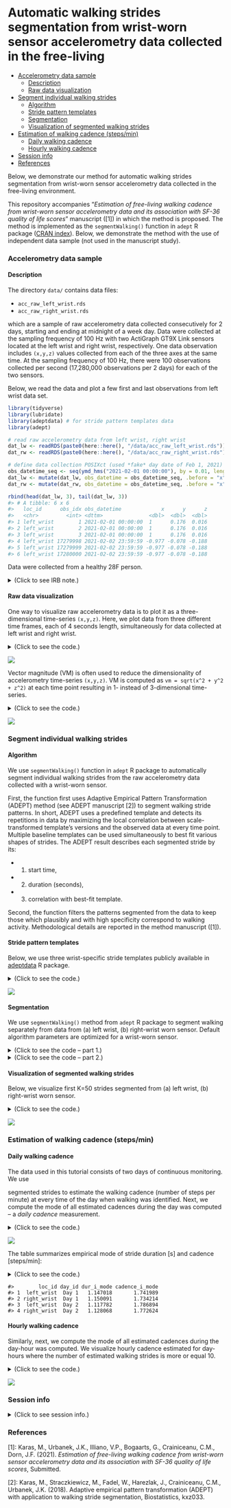 Automatic walking strides segmentation from wrist-worn sensor
accelerometry data collected in the free-living
================

-   [Accelerometry data sample](#accelerometry-data-sample)
    -   [Description](#description)
    -   [Raw data visualization](#raw-data-visualization)
-   [Segment individual walking
    strides](#segment-individual-walking-strides)
    -   [Algorithm](#algorithm)
    -   [Stride pattern templates](#stride-pattern-templates)
    -   [Segmentation](#segmentation)
    -   [Visualization of segmented walking
        strides](#visualization-of-segmented-walking-strides)
-   [Estimation of walking cadence
    (steps/min)](#estimation-of-walking-cadence-stepsmin)
    -   [Daily walking cadence](#daily-walking-cadence)
    -   [Hourly walking cadence](#hourly-walking-cadence)
-   [Session info](#session-info)
-   [References](#references)

<!-- README.md is generated from README.Rmd. Please edit that file -->

Below, we demonstrate our method for automatic walking strides
segmentation from wrist-worn sensor accelerometry data collected in the
free-living environment.

This repository accompanies “*Estimation of free-living walking cadence
from wrist-worn sensor accelerometry data and its association with SF-36
quality of life scores*” manuscript (\[1\]) in which the method is
proposed. The method is implemented as the `segmentWalking()` function
in `adept` R package ([CRAN
index](https://cran.r-project.org/web/packages/adept/index.html)).
Below, we demonstrate the method with the use of independent data sample
(not used in the manuscript study).

### Accelerometry data sample

#### Description

The directory `data/` contains data files:

-   `acc_raw_left_wrist.rds`
-   `acc_raw_right_wrist.rds`

which are a sample of raw accelerometry data collected consecutively for
2 days, starting and ending at midnight of a week day. Data were
collected at the sampling frequency of 100 Hz with two ActiGraph GT9X
Link sensors located at the left wrist and right wrist, respectively.
One data observation includes `(x,y,z)` values collected from each of
the three axes at the same time. At the sampling frequency of 100 Hz,
there were 100 observations collected per second (17,280,000
observations per 2 days) for each of the two sensors.

Below, we read the data and plot a few first and last observations from
left wrist data set.

``` r
library(tidyverse)
library(lubridate)
library(adeptdata) # for stride pattern templates data 
library(adept)

# read raw accelerometry data from left wrist, right wrist
dat_lw <- readRDS(paste0(here::here(), "/data/acc_raw_left_wrist.rds")) %>% as_tibble()
dat_rw <- readRDS(paste0(here::here(), "/data/acc_raw_right_wrist.rds")) %>% as_tibble()

# define data collection POSIXct (used *fake* day date of Feb 1, 2021)
obs_datetime_seq <- seq(ymd_hms("2021-02-01 00:00:00"), by = 0.01, length.out = nrow(dat_lw))
dat_lw <- mutate(dat_lw, obs_datetime = obs_datetime_seq, .before = "x")
dat_rw <- mutate(dat_rw, obs_datetime = obs_datetime_seq, .before = "x")
```

``` r
rbind(head(dat_lw, 3), tail(dat_lw, 3))
#> # A tibble: 6 x 6
#>   loc_id      obs_idx obs_datetime             x      y      z
#>   <chr>         <int> <dttm>               <dbl>  <dbl>  <dbl>
#> 1 left_wrist        1 2021-02-01 00:00:00  1      0.176  0.016
#> 2 left_wrist        2 2021-02-01 00:00:00  1      0.176  0.016
#> 3 left_wrist        3 2021-02-01 00:00:00  1      0.176  0.016
#> 4 left_wrist 17279998 2021-02-02 23:59:59 -0.977 -0.078 -0.188
#> 5 left_wrist 17279999 2021-02-02 23:59:59 -0.977 -0.078 -0.188
#> 6 left_wrist 17280000 2021-02-02 23:59:59 -0.977 -0.078 -0.188
```

Data were collected from a healthy 28F person.

<details>
<summary>
(Click to see IRB note.)
</summary>
The raw accelerometry data in `data/` package were collected from
sensors worn by Marta Karas, an author of this repository. The IRB
Office Determination Request Form for Primary (New) Data Collection
request form was submitted in regard to the collection and further
publishing of these data. Based on preliminary review of the request
form submitted, it was determined that the data collection and further
data publishing activity described in the determination request does not
qualify as human subjects research as defined by DHHS regulations 45 CFR
46.102, and does not require IRB oversight.
</details>

#### Raw data visualization

One way to visualize raw accelerometry data is to plot it as a
three-dimensional time-series `(x,y,z)`. Here, we plot data from three
different time frames, each of 4 seconds length, simultaneously for data
collected at left wrist and right wrist.

<details>
<summary>
(Click to see the code.)
</summary>

``` r
# define time frame start values for data subset
t1 <- ymd_hms("2021-02-01 09:57:11") 
t2 <- ymd_hms("2021-02-01 09:59:41") 
t3 <- ymd_hms("2021-02-01 10:03:47") 

# combine data from two sensors, subset to keep only selected time windows 
dat <- rbind(dat_lw, dat_rw)
dat_sub <- dat %>%
  filter((obs_datetime >= t1 & obs_datetime < t1 + as.period(4, "seconds")) | 
           (obs_datetime >= t2 & obs_datetime < t2 + as.period(4, "seconds")) | 
           (obs_datetime >= t3 & obs_datetime < t3 + as.period(4, "seconds")) ) %>%
  mutate(dt_floor = paste0("time frame start: ", 
                           floor_date(obs_datetime, unit = "minutes")))

# plot (x,y,z) values 
dat_sub %>%
  select(-obs_idx) %>% 
  pivot_longer(cols = -c(dt_floor, obs_datetime, loc_id)) %>%
  ggplot(aes(x = obs_datetime, y = value, color = name)) + 
  geom_line(size = 0.3) + 
  facet_grid(loc_id ~ dt_floor, scales = "free_x") + 
  theme_minimal(base_size = 10) + 
  labs(x = "Time [s]", 
       y = "Acceleration [g]", 
       color = "Accelerometer axis of measurement: ") + 
  theme(legend.position = "top")
```

</details>

![](README_files/figure-gfm/plot_xyz_2-1.png)<!-- -->

Vector magnitude (VM) is often used to reduce the dimensionality of
accelerometry time-series `(x,y,z)`. VM is computed as
`vm = sqrt(x^2 + y^2 + z^2)` at each time point resulting in 1- instead
of 3-dimensional time-series.

<details>
<summary>
(Click to see the code.)
</summary>

``` r
# plot vector magnitude values 
dat_sub %>%
  mutate(vm = sqrt(x^2 + y^2 + z^2)) %>%
  ggplot(aes(x = obs_datetime, y = vm)) + 
  geom_line(size = 0.3) + 
  facet_grid(loc_id ~ dt_floor, scales = "free_x") + 
  theme_minimal(base_size = 10) + 
  labs(x = "Time [s]", y = "VM") 
```

</details>

![](README_files/figure-gfm/plot_vm_2-1.png)<!-- -->

### Segment individual walking strides

#### Algorithm

We use `segmentWalking()` function in `adept` R package to automatically
segment individual walking strides from the raw accelerometry data
collected with a wrist-worn sensor.

First, the function first uses Adaptive Empirical Pattern Transformation
(ADEPT) method (see ADEPT manuscript \[2\]) to segment walking stride
patterns. In short, ADEPT uses a predefined template and detects its
repetitions in data by maximizing the local correlation between
scale-transformed template’s versions and the observed data at every
time point. Multiple baseline templates can be used simultaneously to
best fit various shapes of strides. The ADEPT result describes each
segmented stride by its:

-   1.  start time,

-   2.  duration (seconds),  

-   3.  correlation with best-fit template.

Second, the function filters the patterns segmented from the data to
keep those which plausibly and with high specificity correspond to
walking activity. Methodological details are reported in the method
manuscript (\[1\]).

#### Stride pattern templates

Below, we use three wrist-specific stride templates publicly available
in
[adeptdata](https://cran.r-project.org/web/packages/adeptdata/index.html)
R package.

<details>
<summary>
(Click to see the code.)
</summary>

``` r
# pull 3 x 200 matrix with 3 distinct stride pattern templates
# (attached in adeptdata R package)
templates_mat <- stride_template$left_wrist[[3]]

plt_df <- 
  templates_mat %>% 
  as.data.frame() %>%
  rename_all(~as.character(seq(0, 1, length.out = ncol(templates_mat)))) %>%
  mutate(template_idx = row_number()) %>%
  pivot_longer(cols = -template_idx) %>%
  mutate(name = as.numeric(name),
         template_idx = factor(template_idx, labels = paste0("Template ", 1 : 3)))

ggplot(plt_df, aes(x = name, y = value)) + 
  geom_line() + 
  facet_wrap(~ template_idx) +
  theme_minimal(base_size = 10) +
  labs(x = "Templaste phase", y = "VM") + 
  labs(x = "Time [s]", y = "VM") 
```

</details>

![](README_files/figure-gfm/plot_templates_2-1.png)<!-- -->

#### Segmentation

We use `segmentWalking()` method from `adept` R package to segment
walking separately from data from (a) left wrist, (b) right-wrist worn
sensor. Default algorithm parameters are optimized for a wrist-worn
sensor.

<details>
<summary>
(Click to see the code – part 1.)
</summary>

``` r
# convert templates matrix to templates list 
templates_list <-  list(templates_mat[1, ], templates_mat[2, ], templates_mat[3, ])

# segment walking from data collected with a left wrist-worn sensor
t1 <- Sys.time()
out_lw <- segmentWalking(
  xyz = dat_lw %>% select(all_of(c("x", "y", "z"))),
  xyz.fs = 100,
  template = templates_list,
  run.parallel = TRUE,
  run.parallel.cores = 8)
Sys.time() - t1
# Time difference of 10.45637 mins

# segment walking from data collected with a right wrist-worn sensor
t1 <- Sys.time()
out_rw <- segmentWalking(
  xyz = dat_rw %>% select(all_of(c("x", "y", "z"))),
  xyz.fs = 100,
  template = templates_list,
  run.parallel = TRUE,
  run.parallel.cores = 8)
Sys.time() - t1
# Time difference of 5.958216 mins

# save precomputed results for faster README compilation 
saveRDS(out_lw, paste0(here::here(), "/data/out_lw.rds"))
saveRDS(out_rw, paste0(here::here(), "/data/out_rw.rds"))
```

</details>
<details>
<summary>
(Click to see the code – part 2.)
</summary>

``` r
# read precomputed results for faster README compilation 
out_lw <- readRDS(paste0(here::here(), "/data/out_lw.rds"))
out_rw <- readRDS(paste0(here::here(), "/data/out_rw.rds")) 

# filter output to keep rows corresponding to identified walking
out_lw_1 <- out_lw %>% filter(is_walking_i == 1)
out_rw_1 <- out_rw %>% filter(is_walking_i == 1)

head(out_lw_1)
#>     tau_i T_i     sim_i template_i is_walking_i
#> 1 3595614 112 0.8986153         NA            1
#> 2 3595725 111 0.9564651         NA            1
#> 3 3595835 122 0.9417612         NA            1
#> 4 3598471 113 0.9049312         NA            1
#> 5 3598583 110 0.9398946         NA            1
#> 6 3598692 131 0.8926561         NA            1
```

</details>

#### Visualization of segmented walking strides

Below, we visualize first K=50 strides segmented from (a) left wrist,
(b) right-wrist worn sensor.

<details>
<summary>
(Click to see the code.)
</summary>

``` r
# get VM from raw data frames
dat_lw_vm <- sqrt(dat_lw$x^2 + dat_lw$y^2 + dat_lw$z^2)
dat_rw_vm <- sqrt(dat_rw$x^2 + dat_rw$y^2 + dat_rw$z^2)

K <- 50
T_i_max <- max(c(out_lw_1$T_i, out_rw_1$T_i))
stride_dat <- numeric()
stride_id  <- numeric()
stride_loc <- numeric()
for (k in 1 : K){ # k <- 1
  # left wrist data 
  dat_idx_k  <- (out_lw_1[k, "tau_i"]) : (out_lw_1[k, "tau_i"] + out_lw_1[k, "T_i"] - 1)
  dat_k      <- dat_lw_vm[dat_idx_k]
  stride_dat <- c(stride_dat, dat_k)
  stride_id  <- c(stride_id, rep(k, length(dat_k)))
  stride_loc <- c(stride_loc, rep("left_wrist", length(dat_k)))
  # right wrist data 
  dat_idx_k  <- (out_rw_1[k, "tau_i"]) : (out_rw_1[k, "tau_i"] + out_rw_1[k, "T_i"] - 1)
  dat_k      <- dat_rw_vm[dat_idx_k]
  stride_dat <- c(stride_dat, dat_k)
  stride_id  <- c(stride_id, rep(k, length(dat_k)))
  stride_loc <- c(stride_loc, rep("right_wrist", length(dat_k)))
}

# define plot data frame
plt_df <- 
  data.frame(stride_dat, stride_id, stride_loc) %>%
  group_by(stride_id, stride_loc) %>%
  mutate(stride_duration = row_number() - 1,
         stride_duration = stride_duration / 100) %>%
  ungroup()
# point-wise aggregate of strides
plt_df_agg <- 
  plt_df %>% 
  group_by(stride_loc, stride_duration) %>% 
  summarise(stride_dat = mean(stride_dat))  %>%
  ungroup()

ggplot(plt_df, aes(x = stride_duration, y = stride_dat, group = stride_id)) + 
  geom_line(alpha = 0.2) +
  facet_wrap(~ stride_loc) +
  theme_minimal(base_size = 10) +
  labs(x = "Stride duration [s]", y = "VM") 
```

</details>

![](README_files/figure-gfm/vizu_segmented_2-1.png)<!-- -->

### Estimation of walking cadence (steps/min)

#### Daily walking cadence

The data used in this tutorial consists of two days of continuous
monitoring. We use

segmented strides to estimate the walking cadence (number of steps per
minute) at every time of the day when walking was identified. Next, we
compute the mode of all estimated cadences during the day was computed –
a *daily cadence* measurement.

<details>
<summary>
(Click to see the code.)
</summary>

``` r
# function to compute mode
estimate_mode <- function(x) {
  d <- density(x)
  d$x[which.max(d$y)]
}

# data collection frequency
hz_val <- 100

# combine result from walking segmentation from left and right wrist  
out_comb_1 <- rbind(
  out_lw_1 %>% mutate(loc_id = "left_wrist"),
  out_rw_1 %>% mutate(loc_id = "right_wrist")
) %>% 
  mutate(
    # define stride duration (in seconds) as number of observations in stride 
    # (stride := two subsequent steps)
    # over data frequency (number of observations per 1 second)
    dur_i = T_i / hz_val, 
    # define cadence as number of steps per 1 minute
    cadence_i = (2/dur_i) * 60,
    # define collection day "ID" 
    day_id = ceiling(tau_i / (hz_val * 60 * 60 * 24)),
    day_id = factor(day_id, levels = c(1,2), labels = paste0("Day ", 1:2))
  ) 

# aggregate the cadence measurements by computing empirical mode
# (1 value per day)
out_comb_1_mode <- 
  out_comb_1 %>%
  group_by(loc_id, day_id) %>%
  summarise(stride_duration_mode = estimate_mode(dur_i),
            cadence_mode = estimate_mode(cadence_i)) %>%
  arrange(day_id, loc_id) %>%
  as.data.frame()

ggplot(out_comb_1, aes(x = cadence_i)) + 
  geom_density() + 
  facet_grid(loc_id ~ day_id) + 
  geom_vline(data = out_comb_1_mode, aes(xintercept = cadence_mode), 
             linetype = 2, color = "blue") +
  theme_minimal(base_size = 10) + 
  labs(x = "Cadence [steps/min]", title = "Vertical dashed line: empirical mode")
```

</details>

![](README_files/figure-gfm/vizu_daily_candece_2-1.png)<!-- -->

The table summarizes empirical mode of stride duration \[s\] and cadence
\[steps/min\]:

<details>
<summary>
(Click to see the code.)
</summary>

``` r
print(out_comb_1_mode)
#>        loc_id day_id dur_i_mode cadence_i_mode
#> 1  left_wrist  Day 1   1.147018       1.741989
#> 2 right_wrist  Day 1   1.150091       1.734214
#> 3  left_wrist  Day 2   1.117782       1.786894
#> 4 right_wrist  Day 2   1.128068       1.772624
```

</details>

    #>        loc_id day_id dur_i_mode cadence_i_mode
    #> 1  left_wrist  Day 1   1.147018       1.741989
    #> 2 right_wrist  Day 1   1.150091       1.734214
    #> 3  left_wrist  Day 2   1.117782       1.786894
    #> 4 right_wrist  Day 2   1.128068       1.772624

#### Hourly walking cadence

Similarly, next, we compute the mode of all estimated cadences during
the day-hour was computed. We visualize hourly cadence estimated for
day-hours where the number of estimated walking strides is more or equal
10.

<details>
<summary>
(Click to see the code.)
</summary>

``` r
# compute hour ID  
out_comb_1 <- 
  out_comb_1 %>%
  mutate(
    hour_id = floor(tau_i / (hz_val * 60 * 60)),
    hour_id = hour_id %% 24
  )

# aggregate the cadence measurements by computing empirical mode
# (1 value per day-hour)
out_comb_1_mode_hourly <- 
  out_comb_1 %>%
  group_by(loc_id, day_id, hour_id) %>%
  summarise(cadence_mode = estimate_mode(cadence_i),
            cnt = n()) %>%
  as.data.frame()

ggplot(out_comb_1_mode_hourly %>% filter(cnt > 10), 
       aes(x = hour_id, y = cadence_mode, group = 1)) + 
  geom_line(linetype = 2, size = 0.5, color = "grey") + 
  geom_point(aes(size = cnt, alpha = cnt)) + 
  facet_grid(loc_id ~ day_id) + 
  theme_minimal(base_size = 10) + 
  labs(x = "Hour of a day", 
       y = "Cadence [steps/min]",
       alpha = "Segmented\nstrides\ncount",
       size = "Segmented\nstrides\ncount") + 
  scale_x_continuous(limits = c(0, 23), breaks = seq(0, 23, by = 2))
```

</details>

![](README_files/figure-gfm/vizu_daily_candece_hourly_2-1.png)<!-- -->

### Session info

<details>
<summary>
(Click to see session info.)
</summary>

``` r
devtools::session_info()
#> ─ Session info ───────────────────────────────────────────────────────────────
#>  setting  value                       
#>  version  R version 4.0.3 (2020-10-10)
#>  os       macOS Catalina 10.15.7      
#>  system   x86_64, darwin17.0          
#>  ui       X11                         
#>  language (EN)                        
#>  collate  en_US.UTF-8                 
#>  ctype    en_US.UTF-8                 
#>  tz       America/New_York            
#>  date     2021-03-07                  
#> 
#> ─ Packages ───────────────────────────────────────────────────────────────────
#>  package     * version  date       lib source        
#>  adept       * 1.2      2021-01-31 [1] local         
#>  adeptdata   * 1.0.1    2019-03-30 [1] CRAN (R 4.0.2)
#>  assertthat    0.2.1    2019-03-21 [1] CRAN (R 4.0.2)
#>  backports     1.2.1    2020-12-09 [1] CRAN (R 4.0.2)
#>  broom         0.7.5    2021-02-19 [1] CRAN (R 4.0.3)
#>  cachem        1.0.4    2021-02-13 [1] CRAN (R 4.0.2)
#>  callr         3.5.1    2020-10-13 [1] CRAN (R 4.0.2)
#>  cellranger    1.1.0    2016-07-27 [1] CRAN (R 4.0.2)
#>  cli           2.3.0    2021-01-31 [1] CRAN (R 4.0.3)
#>  codetools     0.2-18   2020-11-04 [1] CRAN (R 4.0.2)
#>  colorspace    2.0-0    2020-11-11 [1] CRAN (R 4.0.2)
#>  crayon        1.4.1    2021-02-08 [1] CRAN (R 4.0.2)
#>  data.table    1.14.0   2021-02-21 [1] CRAN (R 4.0.3)
#>  DBI           1.1.1    2021-01-15 [1] CRAN (R 4.0.2)
#>  dbplyr        2.1.0    2021-02-03 [1] CRAN (R 4.0.2)
#>  desc          1.2.0    2018-05-01 [1] CRAN (R 4.0.2)
#>  devtools      2.3.2    2020-09-18 [1] CRAN (R 4.0.2)
#>  digest        0.6.27   2020-10-24 [1] CRAN (R 4.0.2)
#>  dplyr       * 1.0.4    2021-02-02 [1] CRAN (R 4.0.2)
#>  dvmisc        1.1.4    2019-12-16 [1] CRAN (R 4.0.2)
#>  ellipsis      0.3.1    2020-05-15 [1] CRAN (R 4.0.2)
#>  evaluate      0.14     2019-05-28 [1] CRAN (R 4.0.1)
#>  fansi         0.4.2    2021-01-15 [1] CRAN (R 4.0.2)
#>  farver        2.0.3    2020-01-16 [1] CRAN (R 4.0.2)
#>  fastmap       1.1.0    2021-01-25 [1] CRAN (R 4.0.2)
#>  forcats     * 0.5.1    2021-01-27 [1] CRAN (R 4.0.2)
#>  fs            1.5.0    2020-07-31 [1] CRAN (R 4.0.2)
#>  generics      0.1.0    2020-10-31 [1] CRAN (R 4.0.2)
#>  ggplot2     * 3.3.3    2020-12-30 [1] CRAN (R 4.0.2)
#>  glue          1.4.2    2020-08-27 [1] CRAN (R 4.0.2)
#>  gtable        0.3.0    2019-03-25 [1] CRAN (R 4.0.2)
#>  haven         2.3.1    2020-06-01 [1] CRAN (R 4.0.2)
#>  highr         0.8      2019-03-20 [1] CRAN (R 4.0.2)
#>  hms           1.0.0    2021-01-13 [1] CRAN (R 4.0.2)
#>  htmltools     0.5.1.1  2021-01-22 [1] CRAN (R 4.0.2)
#>  httr          1.4.2    2020-07-20 [1] CRAN (R 4.0.2)
#>  jsonlite      1.7.2    2020-12-09 [1] CRAN (R 4.0.2)
#>  knitr         1.31     2021-01-27 [1] CRAN (R 4.0.2)
#>  labeling      0.4.2    2020-10-20 [1] CRAN (R 4.0.2)
#>  lattice       0.20-41  2020-04-02 [1] CRAN (R 4.0.3)
#>  lifecycle     1.0.0    2021-02-15 [1] CRAN (R 4.0.2)
#>  lubridate   * 1.7.9.2  2020-11-13 [1] CRAN (R 4.0.2)
#>  magrittr      2.0.1    2020-11-17 [1] CRAN (R 4.0.2)
#>  MASS          7.3-53.1 2021-02-12 [1] CRAN (R 4.0.2)
#>  Matrix        1.3-2    2021-01-06 [1] CRAN (R 4.0.2)
#>  memoise       2.0.0    2021-01-26 [1] CRAN (R 4.0.2)
#>  mitools       2.4      2019-04-26 [1] CRAN (R 4.0.2)
#>  modelr        0.1.8    2020-05-19 [1] CRAN (R 4.0.2)
#>  munsell       0.5.0    2018-06-12 [1] CRAN (R 4.0.2)
#>  mvtnorm       1.1-1    2020-06-09 [1] CRAN (R 4.0.2)
#>  pillar        1.5.0    2021-02-22 [1] CRAN (R 4.0.3)
#>  pkgbuild      1.2.0    2020-12-15 [1] CRAN (R 4.0.2)
#>  pkgconfig     2.0.3    2019-09-22 [1] CRAN (R 4.0.2)
#>  pkgload       1.1.0    2020-05-29 [1] CRAN (R 4.0.2)
#>  pracma        2.3.3    2021-01-23 [1] CRAN (R 4.0.2)
#>  prettyunits   1.1.1    2020-01-24 [1] CRAN (R 4.0.2)
#>  processx      3.4.5    2020-11-30 [1] CRAN (R 4.0.2)
#>  ps            1.5.0    2020-12-05 [1] CRAN (R 4.0.2)
#>  purrr       * 0.3.4    2020-04-17 [1] CRAN (R 4.0.2)
#>  R6            2.5.0    2020-10-28 [1] CRAN (R 4.0.2)
#>  rbenchmark    1.0.0    2012-08-30 [1] CRAN (R 4.0.2)
#>  Rcpp          1.0.6    2021-01-15 [1] CRAN (R 4.0.2)
#>  readr       * 1.4.0    2020-10-05 [1] CRAN (R 4.0.2)
#>  readxl        1.3.1    2019-03-13 [1] CRAN (R 4.0.2)
#>  remotes       2.2.0    2020-07-21 [1] CRAN (R 4.0.2)
#>  reprex        1.0.0    2021-01-27 [1] CRAN (R 4.0.2)
#>  rlang         0.4.10   2020-12-30 [1] CRAN (R 4.0.2)
#>  rmarkdown     2.7      2021-02-19 [1] CRAN (R 4.0.3)
#>  rprojroot     2.0.2    2020-11-15 [1] CRAN (R 4.0.2)
#>  rstudioapi    0.13     2020-11-12 [1] CRAN (R 4.0.2)
#>  rvest         0.3.6    2020-07-25 [1] CRAN (R 4.0.2)
#>  scales        1.1.1    2020-05-11 [1] CRAN (R 4.0.2)
#>  sessioninfo   1.1.1    2018-11-05 [1] CRAN (R 4.0.2)
#>  stringi       1.5.3    2020-09-09 [1] CRAN (R 4.0.2)
#>  stringr     * 1.4.0    2019-02-10 [1] CRAN (R 4.0.2)
#>  survey        4.0      2020-04-03 [1] CRAN (R 4.0.2)
#>  survival      3.2-7    2020-09-28 [1] CRAN (R 4.0.3)
#>  tab           4.1.1    2019-06-17 [1] CRAN (R 4.0.2)
#>  testthat      3.0.2    2021-02-14 [1] CRAN (R 4.0.2)
#>  tibble      * 3.0.6    2021-01-29 [1] CRAN (R 4.0.2)
#>  tidyr       * 1.1.2    2020-08-27 [1] CRAN (R 4.0.2)
#>  tidyselect    1.1.0    2020-05-11 [1] CRAN (R 4.0.2)
#>  tidyverse   * 1.3.0    2019-11-21 [1] CRAN (R 4.0.2)
#>  usethis       2.0.1    2021-02-10 [1] CRAN (R 4.0.2)
#>  utf8          1.1.4    2018-05-24 [1] CRAN (R 4.0.2)
#>  vctrs         0.3.6    2020-12-17 [1] CRAN (R 4.0.2)
#>  withr         2.4.1    2021-01-26 [1] CRAN (R 4.0.2)
#>  xfun          0.21     2021-02-10 [1] CRAN (R 4.0.2)
#>  xml2          1.3.2    2020-04-23 [1] CRAN (R 4.0.2)
#>  xtable        1.8-4    2019-04-21 [1] CRAN (R 4.0.2)
#>  yaml          2.2.1    2020-02-01 [1] CRAN (R 4.0.2)
#> 
#> [1] /Library/Frameworks/R.framework/Versions/4.0/Resources/library
```

</details>

### References

\[1\]: Karas, M., Urbanek, J.K., Illiano, V.P., Bogaarts, G.,
Crainiceanu, C.M., Dorn, J.F. (2021). *Estimation of free-living walking
cadence from wrist-worn sensor accelerometry data and its association
with SF-36 quality of life scores*, Submitted.

\[2\]: Karas, M., Straczkiewicz, M., Fadel, W., Harezlak, J.,
Crainiceanu, C.M., Urbanek, J.K. (2018). Adaptive empirical pattern
transformation (ADEPT) with application to walking stride segmentation,
Biostatistics, kxz033.
